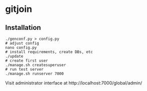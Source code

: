 # gitjoin

## Installation

    ./genconf.py > config.py
    # adjust config
    nano config.py
    # install requirements, create DBs, etc
    ./update
    # create first user
    ./manage.sh createsuperuser
    # run test server
    ./manage.sh runserver 7000

Visit administrator interface at http://localhost:7000/global/admin/
